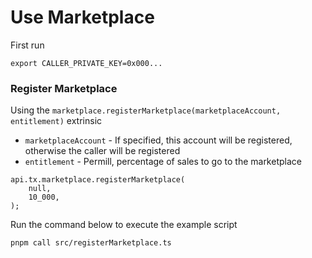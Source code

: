 # Use Marketplace

First run

```
export CALLER_PRIVATE_KEY=0x000...
```

### Register Marketplace

Using the `marketplace.registerMarketplace(marketplaceAccount, entitlement)` extrinsic

- `marketplaceAccount` - If specified, this account will be registered, otherwise the caller will be registered
- `entitlement` - Permill, percentage of sales to go to the marketplace

```
api.tx.marketplace.registerMarketplace(
    null,
    10_000,
);
```

Run the command below to execute the example script

```
pnpm call src/registerMarketplace.ts
```

